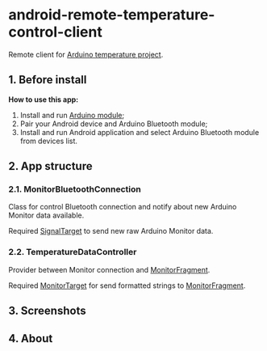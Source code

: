 # android-remote-temperature-control-client

Remote client for [Arduino temperature project](https://github.com/fartem/arduino-temperature-control).

## 1. Before install

__How to use this app:__

1. Install and run [Arduino module]((https://github.com/fartem/arduino-temperature-control));
2. Pair your Android device and Arduino Bluetooth module;
3. Install and run Android application and select Arduino Bluetooth module from devices list.

## 2. App structure

### 2.1. MonitorBluetoothConnection

Class for control Bluetooth connection and notify about new Arduino Monitor data available.

Required [SignalTarget](https://github.com/fartem/android-remote-temperature-control-client/blob/master/app/src/main/java/com/smlnskgmail/jaman/remotetemperaturecontrol/monitor/entities/signaltype/SignalTarget.kt) to send new raw Arduino Monitor data.

### 2.2. TemperatureDataController

Provider between Monitor connection and [MonitorFragment](https://github.com/fartem/android-remote-temperature-control-client/blob/master/app/src/main/java/com/smlnskgmail/jaman/remotetemperaturecontrol/navigation/fragments/MonitorFragment.kt).

Required [MonitorTarget](https://github.com/fartem/android-remote-temperature-control-client/blob/master/app/src/main/java/com/smlnskgmail/jaman/remotetemperaturecontrol/monitor/MonitorTarget.kt) for send formatted strings to [MonitorFragment](https://github.com/fartem/android-remote-temperature-control-client/blob/master/app/src/main/java/com/smlnskgmail/jaman/remotetemperaturecontrol/navigation/fragments/MonitorFragment.kt).

## 3. Screenshots

## 4. About